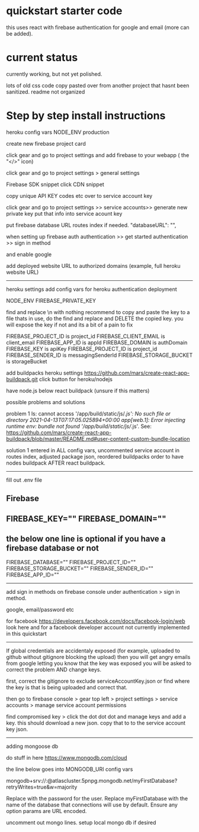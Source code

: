 # quickstart starter code
this uses react with firebase authentication for google and email (more can be added). 

# current status
currently working, but not yet polished.

lots of old css code copy pasted over from another project that hasnt been sanitized. 
readme not organized


# Step by step install instructions
heroku config vars
NODE_ENV
production

create new firebase project card

click gear and go to project settings and add firebase to your webapp ( the "</>" icon)

click gear and go to project settings > general settings

Firebase SDK snippet click CDN snippet 

copy unique API KEY codes etc over to service account key

click gear and go to project settings >> service accounts>> generate new private key
put that info into service acount key


put firebase database URL routes index if needed. 
 "databaseURL": "",

when setting up firebase auth
authentication >> get started
authentication >> sign in method

and enable google 

add deployed website URL to authorized domains (example, full heroku website URL)

------------------

heroku settings 
add config vars for heroku authentication deployment


NODE_ENV
FIREBASE_PRIVATE_KEY

find and replace \n with nothing
recommend to copy and paste the key to a file thats in use, do the find and replace and 
DELETE the copied key. you will expose the key if not and its a bit of a pain to fix

FIREBASE_PROJECT_ID is project_id
FIREBASE_CLIENT_EMAIL is client_email
FIREBASE_APP_ID is appId
FIREBASE_DOMAIN is authDomain
FIREBASE_KEY is apiKey
FIREBASE_PROJECT_ID is project_id
FIREBASE_SENDER_ID is messagingSenderId
FIREBASE_STORAGE_BUCKET is storageBucket

add buildpacks
heroku settings 
https://github.com/mars/create-react-app-buildpack.git
click button for 
heroku/nodejs

have node.js below react buildpack (unsure if this matters)

possible problems and solutions

problem 1
ls: cannot access '/app/build/static/js/*.js': No such file or directory
2021-04-13T07:17:05.025894+00:00 app[web.1]: Error injecting runtime env: bundle not found '/app/build/static/js/*.js'. See: https://github.com/mars/create-react-app-buildpack/blob/master/README.md#user-content-custom-bundle-location

solution 1
entered in ALL config vars, uncommented service account in routes index, adjusted package json, reordered buildpacks order to have nodes buildpack AFTER react buildpack. 

--------------
fill out .env file

## Firebase
FIREBASE_KEY=""
FIREBASE_DOMAIN=""
-------
the below one line is optional if you have a firebase database or not
------
FIREBASE_DATABASE=""
FIREBASE_PROJECT_ID=""
FIREBASE_STORAGE_BUCKET=""
FIREBASE_SENDER_ID=""
FIREBASE_APP_ID=""

--------------------
add sign in methods on firebase console under authentication > sign in method.

google, email/password etc

for facebook
https://developers.facebook.com/docs/facebook-login/web
look here and for a facebook developer account
not currently implemented in this quickstart

----------------
If global credentials are accidentaly exposed 
(for example, uploaded to github without gitignore blocking the upload)
then you will get angry emails from google letting you know that the key was exposed
you will be asked to correct the problem AND change keys.

first, correct the gitignore to exclude serviceAccountKey.json or find where the key is that is being uploaded and correct that. 

then go to firebase console > gear top left > project settings > service accounts > 
manage service account permissions

find compromised key > click the dot dot dot and manage keys and add a key. 
this should download a new json. copy that to to the service account key json. 

----------------

adding mongoose db

do stuff in here
https://www.mongodb.com/cloud


 the line below goes into MONGODB_URI config vars

mongodb+srv://<username>:<password>@atlascluster.5pnpg.mongodb.net/myFirstDatabase?retryWrites=true&w=majority

Replace <password> with the password for the <username> user. Replace myFirstDatabase with the name of the database that connections will use by default. Ensure any option params are URL encoded.

uncomment out mongo lines. setup local mongo db if desired
